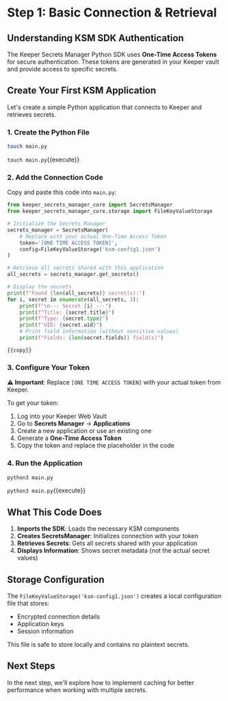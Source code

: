 # Step 1: Basic Connection & Retrieval

## Understanding KSM SDK Authentication

The Keeper Secrets Manager Python SDK uses **One-Time Access Tokens** for secure authentication. These tokens are generated in your Keeper vault and provide access to specific secrets.

## Create Your First KSM Application

Let's create a simple Python application that connects to Keeper and retrieves secrets.

### 1. Create the Python File

```bash
touch main.py
```
`touch main.py`{{execute}}

### 2. Add the Connection Code

Copy and paste this code into `main.py`:

```python
from keeper_secrets_manager_core import SecretsManager
from keeper_secrets_manager_core.storage import FileKeyValueStorage

# Initialize the Secrets Manager
secrets_manager = SecretsManager(
    # Replace with your actual One-Time Access Token
    token='[ONE TIME ACCESS TOKEN]',
    config=FileKeyValueStorage('ksm-config1.json')
)

# Retrieve all secrets shared with this application
all_secrets = secrets_manager.get_secrets()

# Display the secrets
print(f"Found {len(all_secrets)} secret(s):")
for i, secret in enumerate(all_secrets, 1):
    print(f"\n--- Secret {i} ---")
    print(f"Title: {secret.title}")
    print(f"Type: {secret.type}")
    print(f"UID: {secret.uid}")
    # Print field information (without sensitive values)
    print(f"Fields: {len(secret.fields)} field(s)")
```
`{{copy}}`

### 3. Configure Your Token

**⚠️ Important**: Replace `[ONE TIME ACCESS TOKEN]` with your actual token from Keeper.

To get your token:
1. Log into your Keeper Web Vault
2. Go to **Secrets Manager** → **Applications**
3. Create a new application or use an existing one
4. Generate a **One-Time Access Token**
5. Copy the token and replace the placeholder in the code

### 4. Run the Application

```bash
python3 main.py
```
`python3 main.py`{{execute}}

## What This Code Does

1. **Imports the SDK**: Loads the necessary KSM components
2. **Creates SecretsManager**: Initializes connection with your token
3. **Retrieves Secrets**: Gets all secrets shared with your application
4. **Displays Information**: Shows secret metadata (not the actual secret values)

## Storage Configuration

The `FileKeyValueStorage('ksm-config1.json')` creates a local configuration file that stores:
- Encrypted connection details
- Application keys
- Session information

This file is safe to store locally and contains no plaintext secrets.

## Next Steps

In the next step, we'll explore how to implement caching for better performance when working with multiple secrets.

